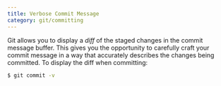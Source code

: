 ```yaml
---
title: Verbose Commit Message
category: git/committing
---
```


Git allows you to display a *diff* of the staged changes in the commit
message buffer. This gives you the opportunity to carefully craft your
commit message in a way that accurately describes the changes being
committed. To display the diff when committing:

```bash
$ git commit -v
```
